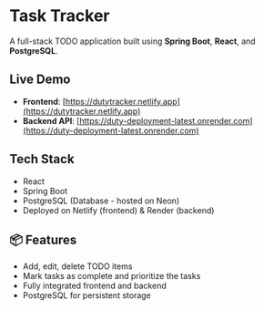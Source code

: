 # Task Tracker

A full-stack TODO application built using **Spring Boot**, **React**, and **PostgreSQL**.

## Live Demo

- **Frontend**: [https://dutytracker.netlify.app](https://dutytracker.netlify.app)  
- **Backend API**: [https://duty-deployment-latest.onrender.com](https://duty-deployment-latest.onrender.com)

## Tech Stack

- React
- Spring Boot
- PostgreSQL (Database - hosted on Neon)
- Deployed on Netlify (frontend) & Render (backend)

## 📦 Features

- Add, edit, delete TODO items
- Mark tasks as complete and prioritize the tasks
- Fully integrated frontend and backend
- PostgreSQL for persistent storage
